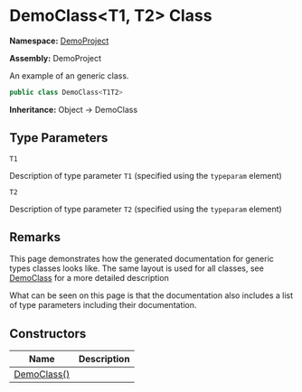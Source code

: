# DemoClass\<T1, T2\> Class

**Namespace:** [DemoProject](../Namespace.md)

**Assembly:** DemoProject

An example of an generic class.

```csharp
public class DemoClass<T1T2>
```

**Inheritance:** Object → DemoClass

## Type Parameters

`T1`

Description of type parameter `T1` (specified using the `typeparam` element)

`T2`

Description of type parameter `T2` (specified using the `typeparam` element)

## Remarks

This page demonstrates how the generated documentation for generic types classes looks like. The same layout is used for all classes, see [DemoClass](../DemoClass/Type.md) for a more detailed description

What can be seen on this page is that the documentation also includes a list of type parameters including their documentation.    

## Constructors

| Name                           | Description |
| ------------------------------ | ----------- |
| [DemoClass()](Constructors.md) |             |

